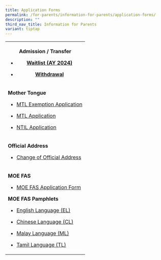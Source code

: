 ```yaml
---
title: Application Forms
permalink: /for-parents/information-for-parents/application-forms/
description: ""
third_nav_title: Information for Parents
variant: tiptap
---
```

<p></p>
<table style="minWidth: 25px">
<colgroup>
<col>
</colgroup>
<tbody>
<tr>
<th rowspan="1" colspan="1">
<p><strong>Admission / Transfer</strong>
</p>
<ul>
<li>
<p><a href="https://drive.google.com/file/d/1NgX0Y6-VZjvr4cNSnfkulPHFR-hbYnMX/view?usp=drive_link" rel="noopener noreferrer nofollow" target="_blank">Waitlist (AY 2024)</a>
</p>
</li>
<li>
<p><a href="https://drive.google.com/file/d/1KL-Dmnu42e7xCZp2xzTghpY-PW3u2Pv6/view?usp=drive_link" rel="noopener noreferrer nofollow" target="_blank">Withdrawal</a>
</p>
</li>
</ul>
</th>
</tr>
<tr>
<td rowspan="1" colspan="1">
<p><strong>Mother Tongue</strong>
</p>
<ul>
<li>
<p><a href="https://drive.google.com/file/d/1b_4V0W_L3X_Pd2OE9POdzl8L2QcReWHM/view?usp=drive_link" rel="noopener noreferrer nofollow" target="_blank">MTL Exemption Application</a>
</p>
</li>
<li>
<p><a href="https://drive.google.com/file/d/1FXm5FH12qC8FhSjyoVzmtPqq1N8J073f/view?usp=share_link" rel="noopener noreferrer nofollow" target="_blank">MTL Application</a>
</p>
</li>
<li>
<p><a href="https://drive.google.com/file/d/1HSgqTDFpRPGv8gPlQbWPEt_A5iFBW__D/view?usp=drive_link" rel="noopener noreferrer nofollow" target="_blank">NTIL Application</a>
</p>
</li>
</ul>
</td>
</tr>
<tr>
<td rowspan="1" colspan="1">
<p><strong>Official Address</strong>
</p>
<ul data-tight="true" class="tight">
<li>
<p><a href="https://drive.google.com/file/d/1c1Ct_PZFDiWc-qvzHFhUGVaGRarlxbqE/view?usp=drive_link" rel="noopener noreferrer nofollow" target="_blank">Change of Official Address</a>
</p>
</li>
</ul>
</td>
</tr>
<tr>
<td rowspan="1" colspan="1">
<p><strong>MOE FAS</strong>
</p>
<ul>
<li>
<p><a href="https://drive.google.com/file/d/10dI3bjRzvc15utKkDUPk-jcTpnlDT-la/view?usp=drive_link" rel="noopener nofollow" target="_blank">MOE FAS Application Form</a>
</p>
</li>
</ul>
<p><strong>MOE FAS Pamphlets</strong>
</p>
<ul>
<li>
<p><a href="https://drive.google.com/file/d/1uUjA6uh6t1lh1_LKSVVyFWkki1MQ7S4Z/view?usp=drive_link" rel="noopener nofollow" target="_blank">English Language (EL)</a>
</p>
</li>
<li>
<p><a href="https://drive.google.com/file/d/1TET9KmKfReLiSBLU_88LPcwszUfHTWqT/view?usp=drive_link" rel="noopener nofollow" target="_blank">Chinese Language (CL)</a>
</p>
</li>
<li>
<p><a href="https://drive.google.com/file/d/1LlW4Rh86gXn2I1u39m8a0dXIDXyL9094/view?usp=drive_link" rel="noopener nofollow" target="_blank">Malay Language (ML)</a>
</p>
</li>
<li>
<p><a href="https://drive.google.com/file/d/1mYJoTQSFHDKZ_MnqWTGP4kfwhB1wx_kF/view?usp=drive_link" rel="noopener nofollow" target="_blank">Tamil Language (TL)</a>
</p>
</li>
</ul>
</td>
</tr>
</tbody>
</table>
<p>
<br>
<br>
</p>
<p></p>